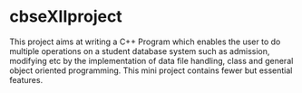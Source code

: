 # cbseXIIproject
This project aims at writing a C++ Program which
enables the user to do multiple operations on a
student database system such as admission,
modifying etc by the implementation of data file
handling, class and general object oriented
programming. This mini project contains fewer
but essential features.
